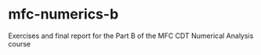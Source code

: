 # mfc-numerics-b
Exercises and final report for the Part B of the MFC CDT Numerical Analysis course
